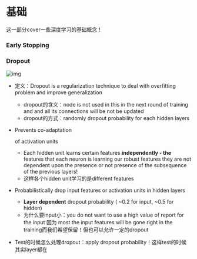 # 基础

这一部分cover一些深度学习的基础概念！



### Early Stopping

### Dropout

![img](../../images/(null)-20220726112646162.(null))

- 定义：Dropout is a regularization technique to deal with overfitting problem and improve generalization

  - dropout的含义：node is not used in this in the next round of training and and all its connections will be not be updated 
  - dropout的方式：randomly dropout probability for each hidden layers

- Prevents co-adaptation

   of activation units

  - Each hidden unit learns certain features **independently - the** features that each neuron is learning our robust features they are not dependent upon the presence or not presence of the subsequence of the previous layers!
  - 这样各个hidden unit学习的是different features

- Probabilistically drop input features or activation units in hidden layers

  - **Layer dependent** dropout probability  ( ~0.2 for input, ~0.5 for hidden)
  - 为什么要input小：you do not want to use a high value of report for the input 因为 most the input features will be gone right in the training而我们希望保留！但也可以允许一定的dropout

- Test的时候怎么处理dropout：apply dropout probability！这样test的时候其实layer都在
